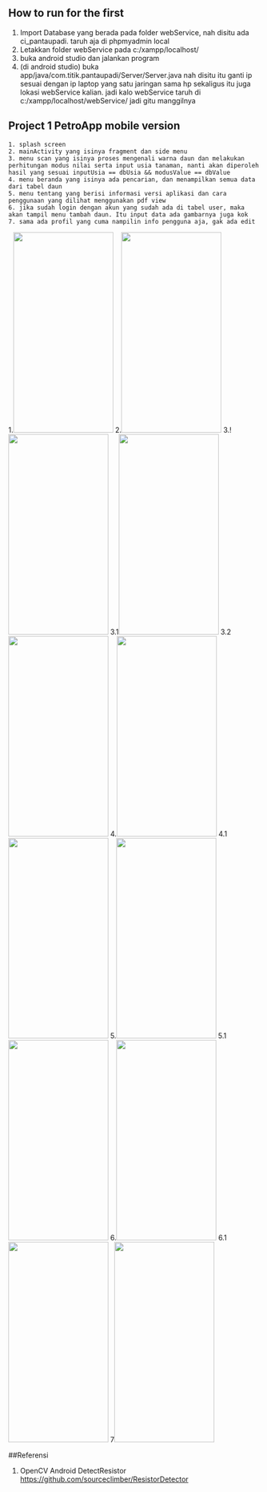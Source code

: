 ## How to run for the first
1. Import Database yang berada pada folder webService, nah disitu ada ci_pantaupadi. taruh aja di phpmyadmin local 
2. Letakkan folder webService pada c:/xampp/localhost/
3. buka android studio dan jalankan program
4. (di android studio) buka app/java/com.titik.pantaupadi/Server/Server.java
    nah disitu itu ganti ip sesuai dengan ip laptop yang satu jaringan sama hp
    sekaligus itu juga lokasi webService kalian. jadi kalo webService taruh di c:/xampp/localhost/webService/
    jadi gitu manggilnya


## Project 1 PetroApp mobile version
```
1. splash screen
2. mainActivity yang isinya fragment dan side menu
3. menu scan yang isinya proses mengenali warna daun dan melakukan perhitungan modus nilai serta input usia tanaman, nanti akan diperoleh hasil yang sesuai inputUsia == dbUsia && modusValue == dbValue
4. menu beranda yang isinya ada pencarian, dan menampilkan semua data dari tabel daun
5. menu tentang yang berisi informasi versi aplikasi dan cara penggunaan yang dilihat menggunakan pdf view
6. jika sudah login dengan akun yang sudah ada di tabel user, maka akan tampil menu tambah daun. Itu input data ada gambarnya juga kok
7. sama ada profil yang cuma nampilin info pengguna aja, gak ada edit

```

1.<img src="https://user-images.githubusercontent.com/18043046/62577509-4b227f00-b8c9-11e9-859d-249f07cab9bd.png" data-canonical-src="https://user-images.githubusercontent.com/18043046/62577509-4b227f00-b8c9-11e9-859d-249f07cab9bd.png" width="200" height="400" />
2.<img src="https://user-images.githubusercontent.com/18043046/62577587-76a56980-b8c9-11e9-8e5b-af83f198e7b7.png" data-canonical-src="https://user-images.githubusercontent.com/18043046/62577587-76a56980-b8c9-11e9-8e5b-af83f198e7b7.png" width="200" height="400" />
3.!<img src="https://user-images.githubusercontent.com/18043046/62578130-97ba8a00-b8ca-11e9-8bdc-fb2531222a8c.png" data-canonical-src="https://user-images.githubusercontent.com/18043046/62578130-97ba8a00-b8ca-11e9-8bdc-fb2531222a8c.png" width="200" height="400" />
3.1<img src="https://user-images.githubusercontent.com/18043046/62577598-7ad18700-b8c9-11e9-8510-98f10945072c.png" data-canonical-src="https://user-images.githubusercontent.com/18043046/62577598-7ad18700-b8c9-11e9-8510-98f10945072c.png" width="200" height="400" />
3.2<img src="https://user-images.githubusercontent.com/18043046/62577623-89b83980-b8c9-11e9-9b0b-5094b3dd1356.png" data-canonical-src="https://user-images.githubusercontent.com/18043046/62577623-89b83980-b8c9-11e9-9b0b-5094b3dd1356.png" width="200" height="400" />
4.<img src="https://user-images.githubusercontent.com/18043046/62577640-92107480-b8c9-11e9-8f9e-dc7d865ee397.png" data-canonical-src="https://user-images.githubusercontent.com/18043046/62577640-92107480-b8c9-11e9-8f9e-dc7d865ee397.png" width="200" height="400" />
4.1<img src="https://user-images.githubusercontent.com/18043046/62577651-976dbf00-b8c9-11e9-9582-af26ead9940e.png" data-canonical-src="https://user-images.githubusercontent.com/18043046/62577651-976dbf00-b8c9-11e9-9582-af26ead9940e.png" width="200" height="400" />
5.<img src="https://user-images.githubusercontent.com/18043046/62577664-9d63a000-b8c9-11e9-84c5-35cafdba0b1f.png" data-canonical-src="https://user-images.githubusercontent.com/18043046/62577664-9d63a000-b8c9-11e9-84c5-35cafdba0b1f.png" width="200" height="400" />
5.1<img src="https://user-images.githubusercontent.com/18043046/62577674-a3f21780-b8c9-11e9-8f35-146ec9e4591d.png" data-canonical-src="https://user-images.githubusercontent.com/18043046/62577674-a3f21780-b8c9-11e9-8f35-146ec9e4591d.png" width="200" height="400" />
6.<img src="https://user-images.githubusercontent.com/18043046/62577687-a9e7f880-b8c9-11e9-9747-9c3fa19d8f49.png" data-canonical-src="https://user-images.githubusercontent.com/18043046/62577687-a9e7f880-b8c9-11e9-9747-9c3fa19d8f49.png " width="200" height="400" />
6.1<img src="https://user-images.githubusercontent.com/18043046/62577704-b10f0680-b8c9-11e9-822f-7718675df268.png" data-canonical-src=" https://user-images.githubusercontent.com/18043046/62577704-b10f0680-b8c9-11e9-822f-7718675df268.png" width="200" height="400" />
7<img src="https://user-images.githubusercontent.com/18043046/62577717-b704e780-b8c9-11e9-9cbc-be3ee6cdb784.png" data-canonical-src="https://user-images.githubusercontent.com/18043046/62577717-b704e780-b8c9-11e9-9cbc-be3ee6cdb784.png" width="200" height="400" />

##Referensi
1. OpenCV Android DetectResistor https://github.com/sourceclimber/ResistorDetector










